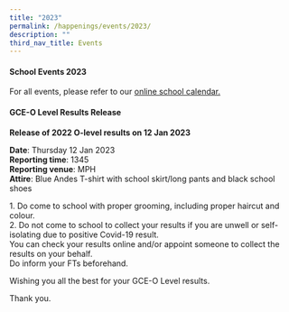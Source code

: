 ```yaml
---
title: "2023"
permalink: /happenings/events/2023/
description: ""
third_nav_title: Events
---
```

<h4><strong>School Events 2023</strong></h4>
<p>For all events, please refer to our&nbsp;<a href="/happenings/school-calendar">online school calendar.</a></p>
<h4><strong>GCE-O Level Results Release</strong></h4>
<p><strong>Release of 2022 O-level results on 12 Jan 2023</strong></p>
<p><strong>Date</strong>: Thursday 12 Jan 2023<br><strong>Reporting time</strong>: 1345<br><strong>Reporting venue</strong>: MPH<br><strong>Attire</strong>: Blue Andes T-shirt with school skirt/long pants and black school shoes</p>
<p>1. Do come to school with proper grooming, including proper haircut and colour.<br>2. Do not come to school to collect your results if you are unwell or self-isolating due to positive Covid-19 result.<br>You can check your results online and/or appoint someone to collect the results on your behalf.<br>Do inform your FTs beforehand.</p>
<p>Wishing you all the best for your GCE-O Level results.</p>
<p>Thank you.</p>